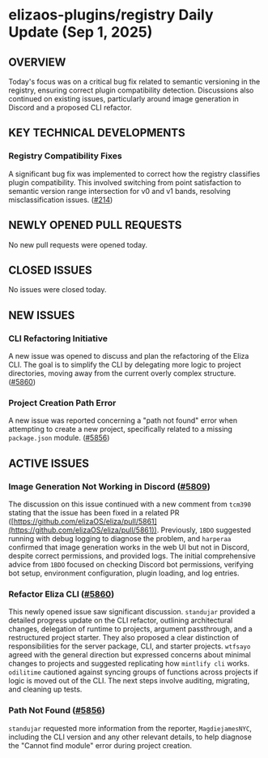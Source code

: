 # elizaos-plugins/registry Daily Update (Sep 1, 2025)
## OVERVIEW 
Today's focus was on a critical bug fix related to semantic versioning in the registry, ensuring correct plugin compatibility detection. Discussions also continued on existing issues, particularly around image generation in Discord and a proposed CLI refactor.

## KEY TECHNICAL DEVELOPMENTS

### Registry Compatibility Fixes
A significant bug fix was implemented to correct how the registry classifies plugin compatibility. This involved switching from point satisfaction to semantic version range intersection for v0 and v1 bands, resolving misclassification issues. ([#214](https://github.com/elizaos-plugins/registry/pull/214))

## NEWLY OPENED PULL REQUESTS
No new pull requests were opened today.

## CLOSED ISSUES
No issues were closed today.

## NEW ISSUES

### CLI Refactoring Initiative
A new issue was opened to discuss and plan the refactoring of the Eliza CLI. The goal is to simplify the CLI by delegating more logic to project directories, moving away from the current overly complex structure. ([#5860](https://github.com/elizaos-plugins/registry/issues/5860))

### Project Creation Path Error
A new issue was reported concerning a "path not found" error when attempting to create a new project, specifically related to a missing `package.json` module. ([#5856](https://github.com/elizaos-plugins/registry/issues/5856))

## ACTIVE ISSUES

### Image Generation Not Working in Discord ([#5809](https://github.com/elizaos-plugins/registry/issues/5809))
The discussion on this issue continued with a new comment from `tcm390` stating that the issue has been fixed in a related PR ([https://github.com/elizaOS/eliza/pull/5861](https://github.com/elizaOS/eliza/pull/5861)). Previously, `1BDO` suggested running with debug logging to diagnose the problem, and `harperaa` confirmed that image generation works in the web UI but not in Discord, despite correct permissions, and provided logs. The initial comprehensive advice from `1BDO` focused on checking Discord bot permissions, verifying bot setup, environment configuration, plugin loading, and log entries.

### Refactor Eliza CLI ([#5860](https://github.com/elizaos-plugins/registry/issues/5860))
This newly opened issue saw significant discussion. `standujar` provided a detailed progress update on the CLI refactor, outlining architectural changes, delegation of runtime to projects, argument passthrough, and a restructured project starter. They also proposed a clear distinction of responsibilities for the server package, CLI, and starter projects. `wtfsayo` agreed with the general direction but expressed concerns about minimal changes to projects and suggested replicating how `mintlify cli` works. `odilitime` cautioned against syncing groups of functions across projects if logic is moved out of the CLI. The next steps involve auditing, migrating, and cleaning up tests.

### Path Not Found ([#5856](https://github.com/elizaos-plugins/registry/issues/5856))
`standujar` requested more information from the reporter, `MagdiejamesNYC`, including the CLI version and any other relevant details, to help diagnose the "Cannot find module" error during project creation.